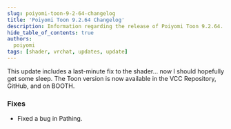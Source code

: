 ```yaml
---
slug: poiyomi-toon-9-2-64-changelog
title: 'Poiyomi Toon 9.2.64 Changelog'
description: Information regarding the release of Poiyomi Toon 9.2.64.
hide_table_of_contents: true
authors:
  poiyomi
tags: [shader, vrchat, updates, update]
---
```


This update includes a last-minute fix to the shader... now I should hopefully get some sleep. The Toon version is now available in the VCC Repository, GitHub, and on BOOTH.

### Fixes
- Fixed a bug in Pathing.